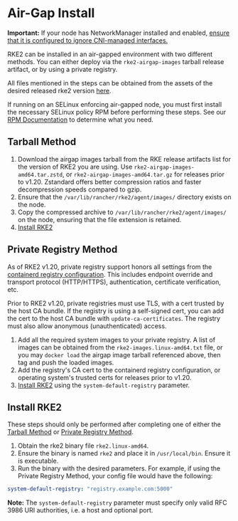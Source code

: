 # Air-Gap Install

**Important:** If your node has NetworkManager installed and enabled, [ensure that it is configured to ignore CNI-managed interfaces.](https://docs.rke2.io/known_issues/#networkmanager)

RKE2 can be installed in an air-gapped environment with two different methods.
You can either deploy via the `rke2-airgap-images` tarball release artifact, or by using a private registry.

All files mentioned in the steps can be obtained from the assets of the desired released rke2 version [here](https://github.com/rancher/rke2/releases).

If running on an SELinux enforcing air-gapped node, you must first install the necessary SELinux policy RPM before performing these steps. See our [RPM Documentation](https://github.com/rancher/rke2#rpm-repositories) to determine what you need.

## Tarball Method
1. Download the airgap images tarball from the RKE release artifacts list for the version of RKE2 you are using.
    Use `rke2-airgap-images-amd64.tar.zstd`, or `rke2-airgap-images-amd64.tar.gz` for releases prior to v1.20. Zstandard offers better compression ratios and faster decompression speeds compared to gzip.
2. Ensure that the `/var/lib/rancher/rke2/agent/images/` directory exists on the node.
3. Copy the compressed archive to `/var/lib/rancher/rke2/agent/images/` on the node, ensuring that the file extension is retained.
4. [Install RKE2](#install-rke2)

## Private Registry Method
As of RKE2 v1.20, private registry support honors all settings from the [containerd registry configuration](containerd_registry_configuration.md). This includes endpoint override and transport protocol (HTTP/HTTPS), authentication, certificate verification, etc.

Prior to RKE2 v1.20, private registries must use TLS, with a cert trusted by the host CA bundle. If the registry is using a self-signed cert, you can add the cert to the host CA bundle with `update-ca-certificates`. The registry must also allow anonymous (unauthenticated) access.

1. Add all the required system images to your private registry. A list of images can be obtained from the `rke2-images.linux-amd64.txt` file, or you may `docker load` the airgap image tarball referenced above, then tag and push the loaded images.
2. Add the registry's CA cert to the containerd registry configuration, or operating system's trusted certs for releases prior to v1.20.
3. [Install RKE2](#install-rke2) using the `system-default-registry` parameter.

## Install RKE2
These steps should only be performed after completing one of either the [Tarball Method](#tarball-method) or [Private Registry Method](#private-registry-method).

1. Obtain the rke2 binary file `rke2.linux-amd64`.
2. Ensure the binary is named `rke2` and place it in `/usr/local/bin`. Ensure it is executable.
3. Run the binary with the desired parameters. For example, if using the Private Registry Method, your config file would have the following:
```yaml
system-default-registry: "registry.example.com:5000"
```

**Note:** The `system-default-registry` parameter must specify only valid RFC 3986 URI authorities, i.e. a host and optional port.
